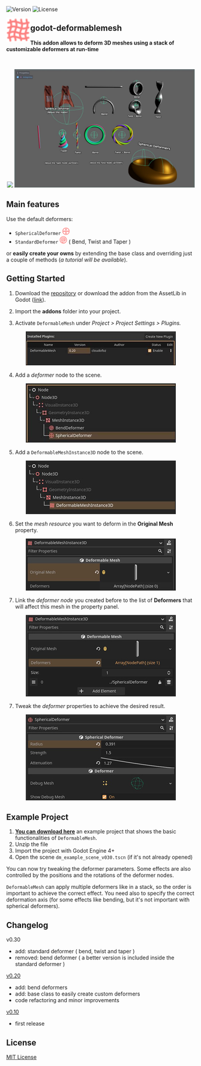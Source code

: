 ![Version](https://img.shields.io/badge/Godot-v4.3-informational) ![License](https://img.shields.io/github/license/cloudofoz/godot-deformablemesh)

<img src="addons/deformablemesh/dm_icon_deformable_mesh.svg" width="64" align="left"/>

## godot-deformablemesh
**This addon allows to deform 3D meshes using a stack of customizable deformers at run-time**

<br clear="left" />

<p align="center">
  <img src="media/dm_screen_v03_1.gif" width="480" />
  <img src="media/dm_example_scene_scr.jpg" width="480" />
</p>

## Main features

Use the default deformers:
- `SphericalDeformer` <img src="addons/deformablemesh/dm_icon_spherical_deformer.svg" width="20"/>
- `StandardDeformer` <img src="addons/deformablemesh/dm_icon_std_deformer.svg" width="20"/> ( Bend, Twist and Taper )
  
or **easily create your owns** by extending the base class and overriding just a couple of methods (*a tutorial will be available*).

## Getting Started

1. Download the [repository](https://github.com/cloudofoz/godot-curvemesh/archive/refs/heads/main.zip](https://github.com/cloudofoz/godot-deformablemesh/archive/refs/heads/main.zip)) or download the addon from the AssetLib in Godot ([link](https://godotengine.org/asset-library/asset/1794)).

2. Import the **addons** folder into your project.

3. Activate `DeformableMesh` under *Project > Project Settings > Plugins.*

<p align="center">
  <img src="media/dm_getting_started_00.jpg" />
</p>

4. Add a *deformer* node to the scene.

<p align="center">
  <img src="media/dm_getting_started_01.jpg" />
</p>

5. Add a `DeformableMeshInstance3D` node to the scene.

<p align="center">
  <img src="media/dm_getting_started_02.jpg" />
</p>

6. Set the *mesh resource* you want to deform in the **Original Mesh** property.

<p align="center">
  <img src="media/dm_getting_started_03.jpg" />
</p>

7. Link the *deformer node* you created before to the list of **Deformers** that will affect this mesh in the property panel.

<p align="center">
  <img src="media/dm_getting_started_04.jpg" />
</p>

7. Tweak the *deformer* properties to achieve the desired result.

<p align="center">
  <img src="media/dm_getting_started_05.jpg" />
</p>

## Example Project

1. [**You can download here**](media/dm_example_scene.zip) an example project that shows the basic functionalities of `DeformableMesh`.
2. Unzip the file
3. Import the project with Godot Engine 4+
4. Open the scene `dm_example_scene_v030.tscn` (if it's not already opened)

You can now try tweaking the deformer parameters. 
Some effects are also controlled by the positions and the rotations of the deformer nodes.

`DeformableMesh` can apply multiple deformers like in a stack, so the order is important to achieve the correct effect.
You need also to specify the correct deformation axis (for some effects like bending, but it's not important with spherical deformers).

## Changelog

v0.30
- add: standard deformer ( bend, twist and taper )
- removed: bend deformer ( a better version is included inside the standard deformer )

[v0.20](https://github.com/cloudofoz/godot-deformablemesh/releases/tag/v0.20)

- add: bend deformers
- add: base class to easily create custom deformers
- code refactoring and minor improvements

[v0.10](https://github.com/cloudofoz/godot-deformablemesh/tree/v0.1)

- first release

## License

[MIT License](/LICENSE.md)
